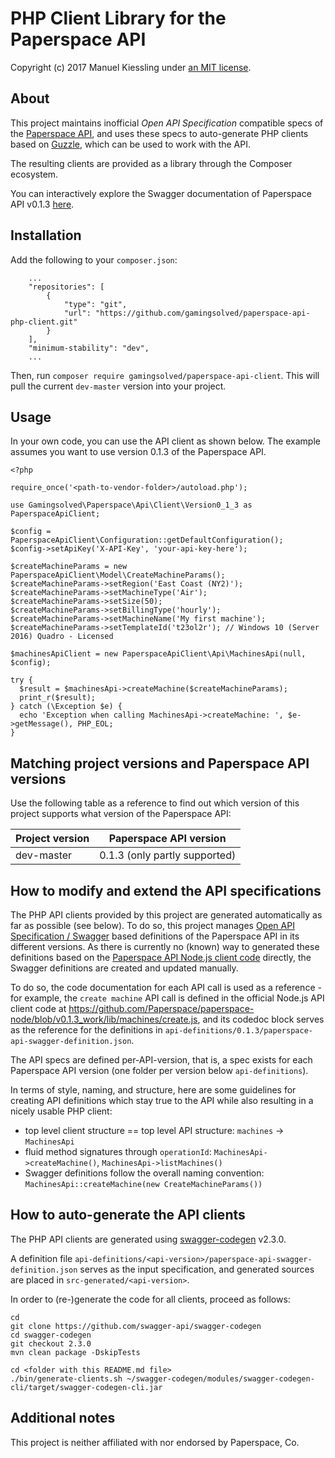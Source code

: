 # PHP Client Library for the Paperspace API

Copyright (c) 2017 Manuel Kiessling under [an MIT license](LICENSE).


## About

This project maintains inofficial *Open API Specification* compatible specs of the
[Paperspace API](https://paperspace.github.io/paperspace-node/index.html), and uses these specs to auto-generate PHP
clients based on [Guzzle](https://github.com/guzzle/guzzle), which can be used to work with the API.

The resulting clients are provided as a library through the Composer ecosystem. 

You can interactively explore the Swagger documentation of Paperspace API v0.1.3
[here](https://gamingsolved.github.io/paperspace-api-php-client/swagger-docs/0.1.3/).


## Installation

Add the following to your `composer.json`:

```
    ...
    "repositories": [
        {
            "type": "git",
            "url": "https://github.com/gamingsolved/paperspace-api-php-client.git"
        }
    ],
    "minimum-stability": "dev",
    ...
```

Then, run `composer require gamingsolved/paperspace-api-client`. This will pull the current `dev-master` version into
your project.


## Usage

In your own code, you can use the API client as shown below. The example assumes you want to use version 0.1.3 of the
Paperspace API.

```
<?php

require_once('<path-to-vendor-folder>/autoload.php');

use Gamingsolved\Paperspace\Api\Client\Version0_1_3 as PaperspaceApiClient;

$config = PaperspaceApiClient\Configuration::getDefaultConfiguration();
$config->setApiKey('X-API-Key', 'your-api-key-here');

$createMachineParams = new PaperspaceApiClient\Model\CreateMachineParams();
$createMachineParams->setRegion('East Coast (NY2)');
$createMachineParams->setMachineType('Air');
$createMachineParams->setSize(50);
$createMachineParams->setBillingType('hourly');
$createMachineParams->setMachineName('My first machine');
$createMachineParams->setTemplateId('t23ol2r'); // Windows 10 (Server 2016) Quadro - Licensed

$machinesApiClient = new PaperspaceApiClient\Api\MachinesApi(null, $config);

try {
  $result = $machinesApi->createMachine($createMachineParams);
  print_r($result);
} catch (\Exception $e) {
  echo 'Exception when calling MachinesApi->createMachine: ', $e->getMessage(), PHP_EOL;
}
```


## Matching project versions and Paperspace API versions

Use the following table as a reference to find out which version of this project supports what version of the Paperspace
API:

| Project version | Paperspace API version                       |
|-----------------|----------------------------------------------|
| dev-master      | 0.1.3 (only partly supported)                |


## How to modify and extend the API specifications

The PHP API clients provided by this project are generated automatically as far as possible (see below). To do so, this
project manages [Open API Specification / Swagger](https://swagger.io/specification/) based definitions of the
Paperspace API in its different versions. As there is currently no (known) way to generated these definitions based on
the [Paperspace API Node.js client code](https://github.com/Paperspace/paperspace-node) directly, the Swagger
definitions are created and updated manually.

To do so, the code documentation for each API call is used as a reference - for example, the `create machine` API call
is defined in the official Node.js API client code at
https://github.com/Paperspace/paperspace-node/blob/v0.1.3_work/lib/machines/create.js, and its codedoc block serves as
the reference for the definitions in `api-definitions/0.1.3/paperspace-api-swagger-definition.json`.

The API specs are defined per-API-version, that is, a spec exists for each Paperspace API version (one folder per
version below `api-definitions`).

In terms of style, naming, and structure, here are some guidelines for creating API definitions which stay true to the
API while also resulting in a nicely usable PHP client:

- top level client structure == top level API structure: `machines` -> `MachinesApi`
- fluid method signatures through `operationId`: `MachinesApi->createMachine()`, `MachinesApi->listMachines()` 
- Swagger definitions follow the overall naming convention: `MachinesApi::createMachine(new CreateMachineParams())` 


## How to auto-generate the API clients

The PHP API clients are generated using [swagger-codegen](https://github.com/swagger-api/swagger-codegen) v2.3.0.

A definition file `api-definitions/<api-version>/paperspace-api-swagger-definition.json` serves as the input
specification, and generated sources are placed in
`src-generated/<api-version>`.

In order to (re-)generate the code for all clients, proceed as follows:

    cd
    git clone https://github.com/swagger-api/swagger-codegen
    cd swagger-codegen
    git checkout 2.3.0
    mvn clean package -DskipTests

    cd <folder with this README.md file>
    ./bin/generate-clients.sh ~/swagger-codegen/modules/swagger-codegen-cli/target/swagger-codegen-cli.jar


## Additional notes

This project is neither affiliated with nor endorsed by Paperspace, Co.
